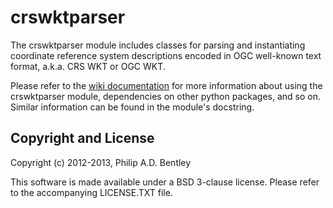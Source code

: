 crswktparser
============

The crswktparser module includes classes for parsing and instantiating coordinate reference system
descriptions encoded in OGC well-known text format, a.k.a. CRS WKT or OGC WKT.

Please refer to the [wiki documentation](https://github.com/rockdoc/grabbag/wiki/CRS-WKT-Parser) for more
information about using the crswktparser module, dependencies on other python packages, and so on.
Similar information can be found in the module's docstring.

Copyright and License
---------------------

Copyright (c) 2012-2013, Philip A.D. Bentley

This software is made available under a BSD 3-clause license.
Please refer to the accompanying LICENSE.TXT file.
